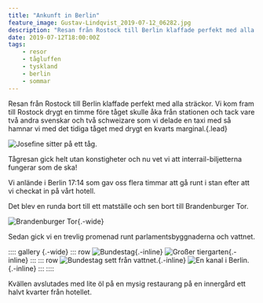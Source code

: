 ```yaml
---
title: "Ankunft in Berlin"
feature_image: Gustav-Lindqvist_2019-07-12_06282.jpg
description: "Resan från Rostock till Berlin klaffade perfekt med alla sträckor. Vi kom fram till Rostock drygt en timme före tåget skulle åka från…"
date: 2019-07-12T18:00:00Z
tags:
    - resor
    - tågluffen
    - tyskland
    - berlin
    - sommar
---
```


Resan från Rostock till Berlin klaffade perfekt med alla sträckor. Vi kom fram till Rostock drygt en timme före tåget skulle åka från stationen och tack vare två andra svenskar och två schweizare som vi delade en taxi med så hamnar vi med det tidiga tåget med drygt en kvarts marginal.{.lead}

![Josefine sitter på ett tåg.](20190712_160105.jpg)

Tågresan gick helt utan konstigheter och nu vet vi att interrail-biljetterna fungerar som de ska!

Vi anlände i Berlin 17:14 som gav oss flera timmar att gå runt i stan efter att vi checkat in på vårt hotell.

Det blev en runda bort till ett matställe och sen bort till Brandenburger Tor.

![Brandenburger Tor](Gustav-Lindqvist_2019-07-12_06267.jpg){.-wide}

Sedan gick vi en trevlig promenad runt parlamentsbyggnaderna och vattnet.

:::: gallery {.-wide}
::: row
![Bundestag](20190712_200009-2.jpg){.-inline}
![Großer tiergarten](OI000017.jpg){.-inline}
:::
::: row
![Bundestag sett från vattnet.](Gustav-Lindqvist_2019-07-12_06282.jpg){.-inline}
![En kanal i Berlin.](Gustav-Lindqvist_2019-07-12_06264.jpg){.-inline}
:::
::::

Kvällen avslutades med lite öl på en mysig restaurang på en innergård ett halvt kvarter från hotellet.
